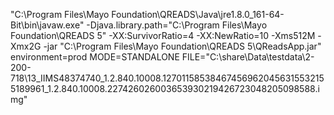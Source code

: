"C:\\Program Files\\Mayo Foundation\\QREADS\\Java\\jre1.8.0_161-64-Bit\\bin\\javaw.exe" -Djava.library.path="C:\\Program Files\\Mayo Foundation\\QREADS 5" -XX:SurvivorRatio=4 -XX:NewRatio=10 -Xms512M -Xmx2G -jar "C:\\Program Files\\Mayo Foundation\\QREADS 5\\QReadsApp.jar" environment=prod MODE=STANDALONE FILE="C:\\share\\Data\\testdata\\2-200-718\\13_IIMS48374740_1.2.840.10008.127011585384674569620456315532155189961_1.2.840.10008.227426026003653930219426723048205098588.img"
